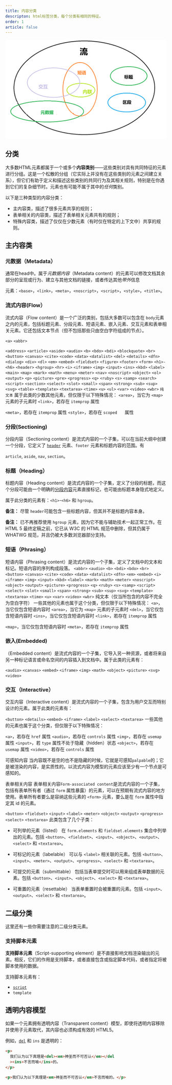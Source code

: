 ```yaml
---
title: 内容分类
descripton: html标签分类，每个分类有相同的特征。
order: 1
article: false
---
```


<img src="./assets/image-20241226151232536.png" alt="内容分类" style="zoom: 50%;" />

## 分类

大多数HTML元素都属于一个或多个**内容类别**——这些类别对具有共同特征的元素进行分组。这是一个松散的分组（它实际上并没有在这些类别的元素之间建立关系），但它们有助于定义和描述这些类别的共同行为及其相关规则，特别是在你遇到它们的复杂细节时。元素也有可能不属于其中的*任何*类别。

以下是三种类型的内容分类：

- 主内容类，描述了很多元素共享的规则；
- 表单相关的内容类，描述了表单相关元素共有的规则；
- 特殊内容类，描述了仅仅在少数元素（有时仅在特定的上下文中）共享的规则。

## 主内容类

### 元数据（Metadata）

通常在head中。属于*元数据内容*（Metadata content）的元素可以修改文档其余部分的呈现或行为、建立与其他文档的链接，或者传达其他*带外*信息

元素：`<base>`，`<link>`，`<meta>`，`<noscript>`，`<script>`，`<style>`，`<title>`。

### 流式内容(Flow）

流式内容（Flow content）是一个广泛的类别，包括大多数可以包含在 `body`元素之内的元素，包括标题元素、分段元素、短语元素、嵌入元素、交互元素和表单相关元素。它还包括文本节点（但不包括那些只由空白字符组成的节点）。

`<a>`
`<abbr>`

`<address>`
`<article>`
`<aside>`
`<audio>`
`<b>`
`<bdo>`
`<bdi>`
`<blockquote>`
`<br>`
`<button>`
`<canvas>`
`<cite>`
`<code>`
`<data>`
`<datalist>`
`<del>`
`<details>`
`<dfn>`
`<dialog>`
`<div>`
`<dl>`
`<em>`
`<embed>`
`<fieldset>`
`<figure>`
`<footer>`
`<form>`
`<h1>-<h6>`
`<header>`
`<hgroup>`
`<hr>`
`<i>`
`<iframe>`
`<img>`
`<input>`
`<ins>`
`<kbd>`
`<label>`
`<main>`
`<map>`
`<mark>`
`<math>`
`<menu>`
`<meter>`
`<nav>`
`<noscript>`
`<object>`
`<ol>`
`<output>`
`<p>`
`<picture>`
`<pre>`
`<progress>`
`<q>`
`<ruby>`
`<s>`
`<samp>`
`<search>`
`<script>`
`<section>`
`<select>`
`<slot>`
`<small>`
`<span>`
`<strong>`
`<sub>`
`<sup>`
`<svg>`
`<table>`
`<template>`
`<textarea>`
`<time>`
`<u>`
`<ul>`
`<var>`
`<video>`
`<wbr>`
`纯文本`
属于此类的少数其他元素，但仅限于以下特殊情况：
`<area>`，当它为 `<map>` 元素的子元素时
`<link>`，若存在 `itemprop` 属性

`<meta>`，若存在 `itemprop` 属性
`<style>`，若存在 `scoped` <img src="/assets/image/deprecated.png" width="16px" height="16px"/> 属性

### 分段(Sectioning)

分段内容（Sectioning content）是流式内容的一个子集，可以在当前大纲中创建一个分段，它定义了 [`header`](https://developer.mozilla.org/zh-CN/docs/Web/HTML/Element/header) 元素、`footer` 元素和标题内容的范围。有

`article`, `aside`, `nav`, `section`。

### 标题（Heading）

标题内容（Heading content）是流式内容的一个子集，定义了分段的标题，而这个分段可能由一个明确的[分段内容](https://developer.mozilla.org/zh-CN/docs/Web/HTML/Content_categories#分段内容)元素直接标记，也可能由标题本身隐式地定义。

属于此分类的元素有：`<h1>`-`<h6>` 和 `hgroup`。

**备注：** 尽管 `header`可能包含一些标题内容，但其并不是标题内容本身。

**备注：** 已不再推荐使用 `hgroup` 元素，因为它不能与辅助技术一起正常工作。在 HTML 5 最终定稿之前，它已从 W3C 的 HTML 规范中删除，但其仍属于 WHATWG 规范，并且仍被大多数浏览器部分支持。

### 短语（Phrasing）

短语内容（Phrasing content）是流式内容的一个子集，定义了文档中的文本和标记。短语内容的序列构成段落。
`<abbr>`
`<audio>`
`<b>`
`<bdi>`
`<bdo>`
`<br>`
`<button>`
`<canvas>`
`<cite>`
`<code>`
`<data>`
`<datalist>`
`<dfn>`
`<em>`
`<embed>`
`<i>`
`<iframe>`
`<img>`
`<input>`
`<kbd>`
`<label>`
`<mark>`
`<math>`
`<meter>`
`<noscript>`
`<object>`
`<output>`
`<picture>`
`<progress>`
`<q>`
`<ruby>`
`<s>`
`<samp>`
`<script>`
`<select>`
`<slot>`
`<small>`
`<span>`
`<strong>`
`<sub>`
`<sup>`
`<svg>`
`<template>`
`<textarea>`
`<time>`
`<u>`
`<var>`
`<video>`
`<wbr>`
纯文本（仅当所包含的内容不完全为空白字符）
一些其他的元素也属于这个分类，但仅限于以下特殊情况：
`<a>`，当它仅包含短语内容时
`<area>`，当它为 `<map>` 元素的子元素时
`<del>`，当它仅包含短语内容时
`<ins>`，当它仅包含短语内容时
`<link>`，若存在 `itemprop` 属性

`<map>`，当它仅包含短语内容时
`<meta>`，若存在 `itemprop` 属性

### 嵌入(Embedded)

（Embedded content）是流式内容的一个子集，它导入另一种资源，或者将来自另一种标记语言或命名空间的内容插入到文档中。属于此类的元素有：

`<audio>`
`<canvas>`
`<embed>`
`<iframe>`
`<img>`
`<math>`
`<object>`
`<picture>`
`<svg>`
`<video>`

### 交互（Interactive）

交互内容（Interactive content）是流式内容的一个子集，包含为用户交互而特别设计的元素。属于此类的元素有：

`<button>`
`<details>`
`<embed>`
`<iframe>`
`<label>`
`<select>`
`<textarea>`
一些其他的元素也属于这个分类，但仅限于以下特殊情况：

`<a>`，若存在 `href` 属性
`<audio>`，若存在 `controls` 属性
`<img>`，若存在 `usemap` 属性
`<input>`，若 `type` 属性不处于隐藏（hidden）状态
`<object>`，若存在 `usemap` 属性
`<video>`，若存在 `controls` 属性



可感知内容
当内容既不是空的也不是隐藏的时候，它就是可感知`palpable`的；它是被渲染的内容，是实质性的。以流式内容为模型的元素应该至少有一个节点是可感知的。

表单相关内容
表单相关内容`Form-associated content`是流式内容的一个子集，包括有表单所有者（通过 `form` 属性暴露）的元素，可以在预期有流式内容的地方使用。表单所有者要么是容纳这些元素的 `<form>` 元素，要么是在 `form` 属性中指定其 id 的元素。

`<button>`
`<fieldset>`
`<input>`
`<label>`
`<meter>`
`<object>`
`<output>`
`<progress>`
`<select>`
`<textarea>`
此类包含了几个子类：

- 可列举的元素（listed）
  在 `form.elements` 和 `fieldset.elements` 集合中列举出的元素。包括 `<button>`、`<fieldset>`、`<input>`、`<object>`、`<output>`、`<select>` 和 `<textarea>`。

- 可标记的元素（labelable）
  可以与 `<label>` 相关联的元素。包括 `<button>`、`<input>`、`<meter>`、`<output>`、`<progress>`、`<select>` 和 `<textarea>`。

- 可提交的元素（submittable）
  包括当表单提交时可以用来组成表单数据的元素。包括 `<button>`、`<input>`、`<object>`、`<select>` 和 `<textarea>`。

- 可重置的元素（resettable）
  当表单重置时会被重置的元素。包括 `<input>`、`<output>`、`<select>` 和 `<textarea>`。



## 二级分类

这里还有一些你需要注意的二级分类元素。

### 支持脚本元素

**支持脚本元素**（Script-supporting element）是不直接影响文档渲染输出的元素。相反，它们的作用是支持脚本，或者直接包含或指定脚本代码，或者指定将被脚本使用的数据。

支持脚本元素有：

- [`script`](https://developer.mozilla.org/zh-CN/docs/Web/HTML/Element/script)
- `template`

## 透明内容模型

如果一个元素拥有透明内容（Transparent content）模型，即使将透明内容移除并使用子元素取代，其内容也必须构成有效的 HTML5。

例如，[`del`](https://developer.mozilla.org/zh-CN/docs/Web/HTML/Element/del) 和 `ins` 是透明的：

```html
<p>
  我们认为以下真理是<del><em>神圣而不可否认</em></del
  ><ins>不言而喻</ins>的。
</p>
```

```html
<p>我们认为以下真理是<em>神圣而不可否认</em>不言而喻的。</p>
```

